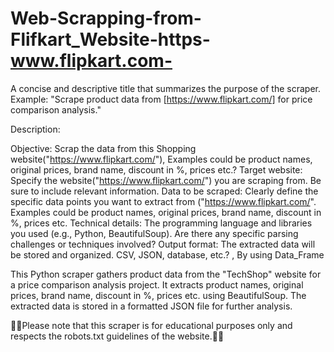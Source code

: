 # Web-Scrapping-from-Flifkart_Website-https-www.flipkart.com-
A concise and descriptive title that summarizes the purpose of the scraper. Example: "Scrape product data from [https://www.flipkart.com/] for price comparison analysis."

Description:

Objective: Scrap the data from this Shopping website("https://www.flipkart.com/"), Examples could be product names, original prices, brand name, discount in %, prices etc.?
Target website: Specify the website("https://www.flipkart.com/") you are scraping from. Be sure to include relevant information.
Data to be scraped: Clearly define the specific data points you want to extract from ("https://www.flipkart.com/". Examples could be product names, original prices, brand name, discount in %, prices etc.
Technical details: The programming language and libraries you used (e.g., Python, BeautifulSoup). Are there any specific parsing challenges or techniques involved?
Output format: The extracted data will be stored and organized. CSV, JSON, database, etc.? , By using Data_Frame


This Python scraper gathers product data from the "TechShop" website for a price comparison analysis project. It extracts product names, original prices, brand name, discount in %, prices etc. using BeautifulSoup. The extracted data is stored in a formatted JSON file for further analysis. 



🔴🔴Please note that this scraper is for educational purposes only and respects the robots.txt guidelines of the website.🔴🔴
